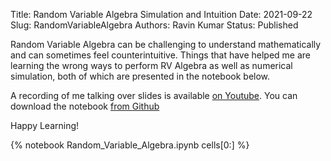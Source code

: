 Title: Random Variable Algebra Simulation and Intuition
Date: 2021-09-22
Slug: RandomVariableAlgebra
Authors: Ravin Kumar
Status: Published

Random Variable Algebra can be challenging to understand mathematically and can sometimes
feel counterintuitive. Things that have helped me are learning the wrong ways to perform
RV Algebra as well as numerical simulation, both of which are presented in the notebook below.


A recording of me talking over slides is available [on Youtube](https://www.youtube.com/watch?v=6BklWi2b6vY).
You can download the notebook [from Github](https://github.com/canyon289/canyon289.github.io/tree/master/dev/content/notebooks/Random_Variable_Algebra.ipynb)  
  
Happy Learning!

{% notebook Random_Variable_Algebra.ipynb cells[0:] %}

